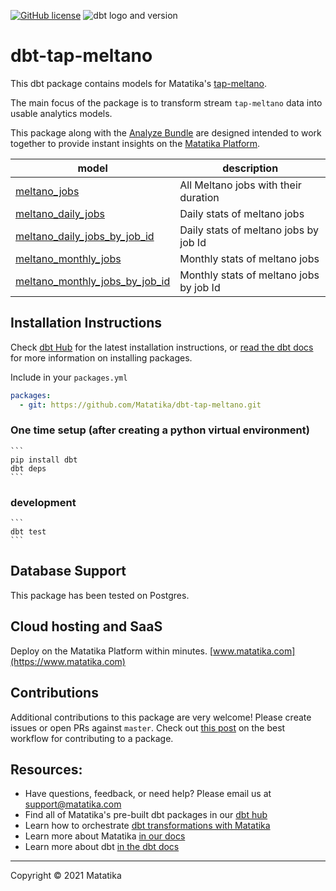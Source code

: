 <a href="https://github.com/Matatika/dbt-tap-meltano/blob/master/LICENSE"><img alt="GitHub license" src="https://img.shields.io/github/license/Matatika/dbt-tap-meltano"></a> ![dbt logo and version](https://img.shields.io/static/v1?logo=dbt&label=dbt-version&message=[%3E=0.20.x;%3C=1.0.0]&color=orange)


# dbt-tap-meltano
This dbt package contains models for Matatika's [tap-meltano](https://github.com/Matatika/tap-meltano).

The main focus of the package is to transform stream `tap-meltano` data into usable analytics models.

This package along with the [Analyze Bundle](https://github.com/Matatika/analyze-meltano) are designed intended to work together to provide instant insights on the [Matatika Platform](https://www.matatika.com).

| **model**              | **description** |
| ---------------------- | ------------------------------------------------------------- |
| [meltano_jobs](models/base/meltano_jobs.sql) | All Meltano jobs with their duration |
| [meltano_daily_jobs](models/base/meltano_daily_jobs.sql) | Daily stats of meltano jobs |
| [meltano_daily_jobs_by_job_id](models/base/meltano_daily_jobs_by_job_id.sql) | Daily stats of meltano jobs by job Id|
| [meltano_monthly_jobs](models/base/meltano_monthly_jobs.sql) | Monthly stats of meltano jobs |
| [meltano_monthly_jobs_by_job_id](models/base/meltano_monthly_jobs_by_job_id.sql) | Monthly stats of meltano jobs by job Id|


## Installation Instructions
Check [dbt Hub](https://hub.getdbt.com/) for the latest installation instructions, or [read the dbt docs](https://docs.getdbt.com/docs/package-management) for more information on installing packages.

Include in your `packages.yml`
```yaml
packages:
  - git: https://github.com/Matatika/dbt-tap-meltano.git
```

### One time setup (after creating a python virtual environment)

    ```
    pip install dbt
    dbt deps
    ```

### development

    ```
    dbt test
    ```

## Database Support
This package has been tested on Postgres.

## Cloud hosting and SaaS
Deploy on the Matatika Platform within minutes. [www.matatika.com](https://www.matatika.com)

## Contributions

Additional contributions to this package are very welcome! Please create issues
or open PRs against `master`. Check out 
[this post](https://discourse.getdbt.com/t/contributing-to-a-dbt-package/657) 
on the best workflow for contributing to a package.

## Resources:
- Have questions, feedback, or need help? Please email us at support@matatika.com
- Find all of Matatika's pre-built dbt packages in our [dbt hub](https://hub.getdbt.com/Matatika/)
- Learn how to orchestrate [dbt transformations with Matatika](https://www.matatika.com/docs/getting-started/)
- Learn more about Matatika [in our docs](https://www.matatika.com/docs/introduction)
- Learn more about dbt [in the dbt docs](https://docs.getdbt.com/docs/introduction)

---

Copyright &copy; 2021 Matatika
